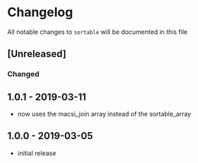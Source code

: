 # Changelog

All notable changes to `sortable` will be documented in this file

## [Unreleased]
### Changed

## 1.0.1 - 2019-03-11

- now uses the macsi_join array instead of the sortable_array

## 1.0.0 - 2019-03-05

- initial release
